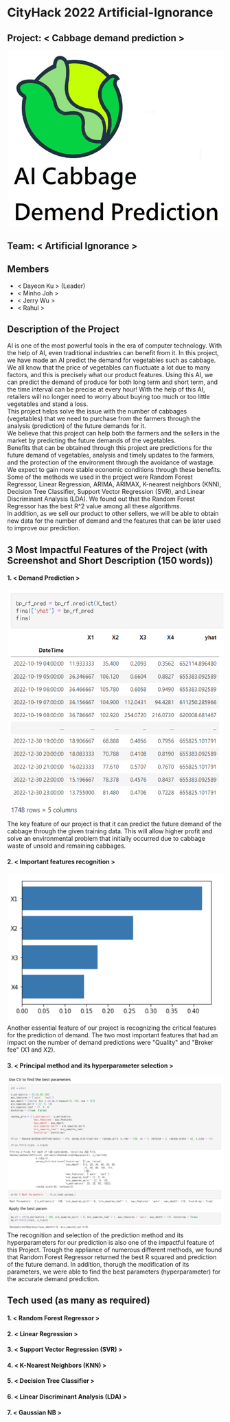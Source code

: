 # CityHack 2022 Artificial-Ignorance
## Project: < Cabbage demand prediction >
![Cabbage](cabbage_logo.png)

## Team: < Artificial Ignorance >
## Members
- < Dayeon Ku > (Leader)
- < Minho Joh >
- < Jerry Wu >
- < Rahul >

## Description of the Project
AI is one of the most powerful tools in the era of computer technology. With the help of AI, even traditional industries can benefit from it. In this project, we have made an AI predict the demand for vegetables such as cabbage. We all know that the price of vegetables can fluctuate a lot due to many factors, and this is precisely what our product features. Using this AI, we can predict the demand of produce for both long term and short term, and the time interval can be precise at every hour! With the help of this AI, retailers will no longer need to worry about buying too much or too little vegetables and stand a loss.  <br />
This project helps solve the issue with the number of cabbages (vegetables) that we need to purchase from the farmers through the analysis (prediction) of the future demands for it. <br />
We believe that this project can help both the farmers and the sellers in the market by predicting the future demands of the vegetables. <br />
Benefits that can be obtained through this project are predictions for the future demand of vegetables, analysis and timely updates to the farmers, and the protection of the environment through the avoidance of wastage. We expect to gain more stable economic conditions through these benefits. <br />
Some of the methods we used in the project were Random Forest Regressor, Linear Regression, ARIMA, ARIMAX, K-nearest neighbors (KNN), Decision Tree Classifier, Support Vector Regression (SVR), and Linear Discriminant Analysis (LDA). We found out that the Random Forest Regressor has the best R^2 value among all these algorithms. <br />
In addition, as we sell our product to other sellers, we will be able to obtain new data for the number of demand and the features that can be later used to improve our prediction. <br />

## 3 Most Impactful Features of the Project (with Screenshot and Short Description (150 words))
#### 1. < Demand Prediction >
![](prediction.png) <br />
The key feature of our project is that it can predict the future demand of the cabbage through the given training data. This will allow higher profit and solve an environmental problem that initially occurred due to cabbage waste of unsold and remaining cabbages. <br />
#### 2. < Important features recognition >
![](imp_feature.png) <br />
Another essential feature of our project is recognizing the critical features for the prediction of demand. The two most important features that had an impact on the number of demand predictions were "Quality" and "Broker fee" (X1 and X2). <br />
#### 3. < Principal method and its hyperparameter selection >
![](best_parameter.png) <br />
The recognition and selection of the prediction method and its hyperparameters for our prediction is also one of the impactful feature of this Project. Trough the appliance of numerous different methods, we found that Random Forest Regressor returned the best R squared and prediction of the future demand. In addition, thorugh the modification of its parameters, we were able to find the best parameters (hyperparameter) for the accurate demand prediction. <br />

## Tech used (as many as required)
#### 1. < Random Forest Regressor >
#### 2. < Linear Regression >
#### 3. < Support Vector Regression (SVR) >
#### 4. < K-Nearest Neighbors (KNN) >
#### 5. < Decision Tree Classifier >
#### 6. < Linear Discriminant Analysis (LDA) >
#### 7. < Gaussian NB >
